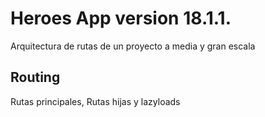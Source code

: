 # Heroes App version 18.1.1.

Arquitectura de rutas de un proyecto a media y gran escala

## Routing

Rutas principales, Rutas hijas y lazyloads

